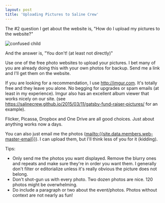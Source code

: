 ```yaml
---
layout: post  
title: 'Uploading Pictures to Saline Crew'
---
```

The #2 question I get about the website is, "How do I upload my pictures to the website?"

![confused child](http://i.imgur.com/OtJWMoW.jpg) 

And the answer is, "You don't! (at least not directly)"
 
Use one of the free photo websites to upload your pictures. I bet many of you are already doing this with your own photos for backup. Send me a link and I'll get them on the website.

If you are looking for a recommendation, I use <http://imgur.com>. It's totally free and they leave you alone. No begging for upgrades or spam emails (at least in my experience). Imgur also has an excellent album viewer that works nicely on our site. (see <https://salinecrew.github.io/2015/03/11/gatsby-fund-raiser-pictures/> for an example).

Flicker, Picassa, Dropbox and One Drive are all good choices. Just about anything works now a days.

You can also just email me the photos (<mailto:{{site.data.members.web-master-email}}>). I can upload them, but I'll think less of you for it (kidding).

Tips:

  - Only send me the photos you want displayed. Remove the blurry ones and repeats and make sure they're in order you want them. I generally don't filter or editorialize unless it's really obvious the picture does not belong.
  - Don't shot-gun us with every photo. Two dozen photos are nice. 120 photos might be overwhelming.
  - Do include a paragraph or two about the event/photos. Photos without context are not nearly as fun!


